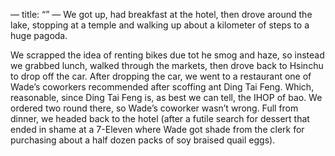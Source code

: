 —
title: “”
—
We got up, had breakfast at the hotel, then drove around the lake, stopping at a temple and walking up about a kilometer of steps to a huge pagoda.

We scrapped the idea of renting bikes due tot he smog and haze, so instead we grabbed lunch, walked through the markets, then drove back to Hsinchu to drop off the car. After dropping the car, we went to a restaurant one of Wade’s coworkers recommended after scoffing ant Ding Tai Feng. Which, reasonable, since Ding Tai Feng is, as best we can tell, the IHOP of bao. We ordered two round there, so Wade’s coworker wasn’t wrong. Full from dinner, we headed back to the hotel (after a futile search for dessert that ended in shame at a 7-Eleven where Wade got shade from the clerk for purchasing about a half dozen packs of soy braised quail eggs).